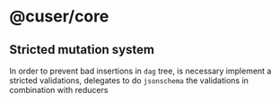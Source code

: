 # @cuser/core

## Stricted mutation system

In order to prevent bad insertions in `dag` tree, is necessary implement a stricted validations, delegates to do `jsonschema` the validations in combination with reducers
